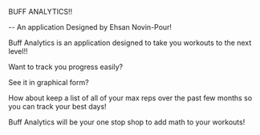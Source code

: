 BUFF ANALYTICS!!

-- An application Designed by Ehsan Novin-Pour!

Buff Analytics is an application designed to take you workouts to the next level!!

Want to track you progress easily? 

See it in graphical form?

How about keep a list of all of your max reps over the past few months so you can track your best days!

Buff Analytics will be your one stop shop to add math to your workouts!
